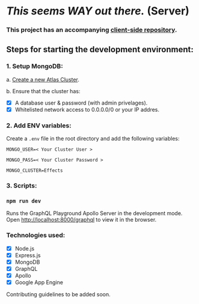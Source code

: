 # *This seems WAY out there.* (Server)

### This project has an accompanying [client-side repository](https://github.com/matt-eric/this-seems-WAY-out-there-react-side).



## Steps for starting the development environment:

### 1. Setup MongoDB:

a. [Create a new Atlas Cluster](https://docs.atlas.mongodb.com/tutorial/create-new-cluster/).

b. Ensure that the cluster has:

- [x] A database user & password (with admin privelages).
- [x] Whitelisted network access to 0.0.0.0/0 or your IP addres.

### 2. Add ENV variables:

Create a `.env` file in the root directory and add the following variables:

`MONGO_USER=< Your Cluster User >`

`MONGO_PASS=< Your Cluster Password >`

`MONGO_CLUSTER=Effects`

### 3. Scripts:

### `npm run dev`

Runs the GraphQL Playground Apollo Server in the development mode.\
Open [http://localhost:8000/graphql](http://localhost:8000/graphql) to view it in the browser.

### Technologies used:

- [x] Node.js
- [x] Express.js
- [x] MongoDB
- [x] GraphQL
- [x] Apollo
- [x] Google App Engine

Contributing guidelines to be added soon.
